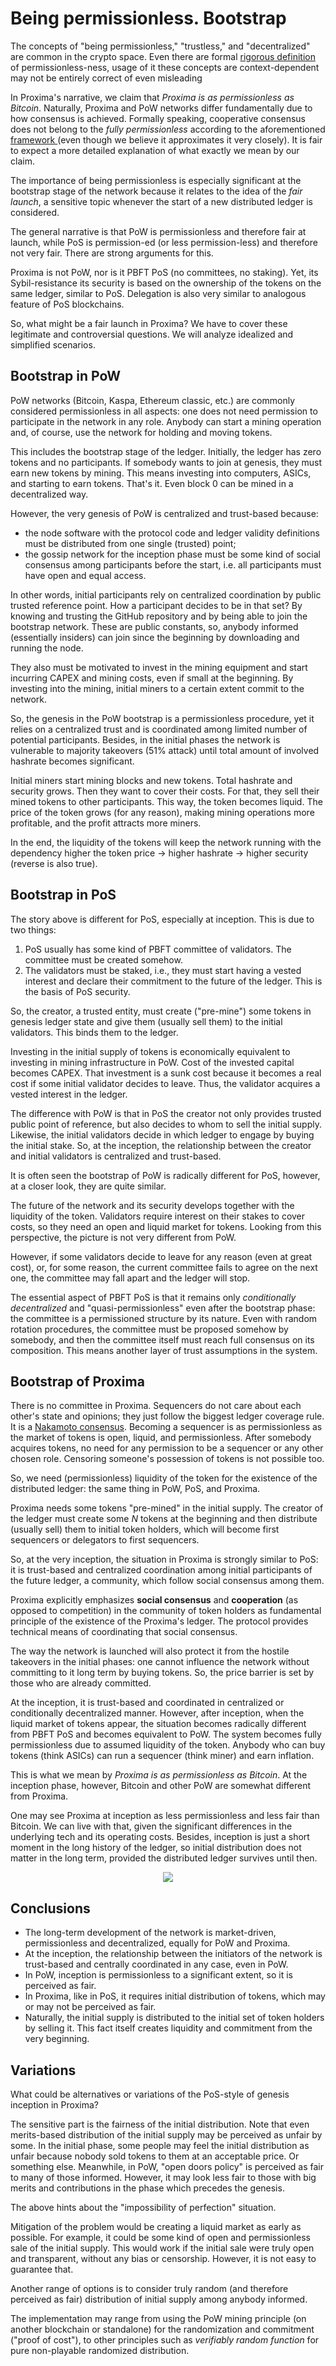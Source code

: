 # Being permissionless. Bootstrap

The concepts of "being permissionless," "trustless," and "decentralized" are common in the crypto space. Even there are formal [rigorous definition](https://arxiv.org/abs/2304.14701) of permissionless-ness, usage of it these concepts are context-dependent may not be entirely correct of even misleading

In Proxima's narrative, we claim that *Proxima is as permissionless as Bitcoin*. Naturally, Proxima and PoW networks differ fundamentally due to how consensus is achieved. Formally speaking, cooperative consensus does not belong to the _fully permissionless_ according to the aforementioned [framework ](https://arxiv.org/abs/2304.14701) (even though we believe it approximates it very closely). It is fair to expect a more detailed explanation of what exactly we mean by our claim.

The importance of being permissionless is especially significant at the bootstrap stage of the network because it relates to the idea of the *fair launch*, a sensitive topic whenever the start of a new distributed ledger is considered.

The general narrative is that PoW is permissionless and therefore fair at launch, while PoS is permission-ed (or less permission-less) and therefore not very fair. There are strong arguments for this.

Proxima is not PoW, nor is it PBFT PoS (no committees, no staking). Yet, its Sybil-resistance its security is based on the ownership of the tokens on the same ledger, similar to PoS. Delegation is also very similar to analogous feature of PoS blockchains. 

So, what might be a fair launch in Proxima? We have to cover these legitimate and controversial questions. We will analyze idealized and simplified scenarios.

## Bootstrap in PoW

PoW networks (Bitcoin, Kaspa, Ethereum classic, etc.) are commonly considered permissionless in all aspects: one does not need permission to participate in the network in any role. Anybody can start a mining operation and, of course, use the network for holding and moving tokens.

This includes the bootstrap stage of the ledger. Initially, the ledger has zero tokens and no participants. If somebody wants to join at genesis, they must earn new tokens by mining. This means investing into computers, ASICs, and starting to earn tokens. That's it. Even block 0 can be mined in a decentralized way. 

However, the very genesis of PoW is centralized and trust-based because:
- the node software with the protocol code and ledger validity definitions must be distributed from one single (trusted) point;
- the gossip network for the inception phase must be some kind of social consensus among participants before the start, i.e. all participants must have open and equal access.

In other words, initial participants rely on centralized coordination by public trusted reference point. How a participant decides to be in that set? By knowing and trusting the GitHub repository and by being able to join the bootstrap network. These are public constants, so, anybody informed (essentially insiders) can join since the beginning by downloading and running the node.

They also must be motivated to invest in the mining equipment and start incurring CAPEX and mining costs, even if small at the beginning. By investing into the mining, initial miners to a certain extent commit to the network.

So, the genesis in the PoW bootstrap is a permissionless procedure, yet it relies on a centralized trust and is coordinated among limited number of potential participants. Besides, in the initial phases the network is vulnerable to majority takeovers (51% attack) until total amount of involved hashrate becomes significant.

Initial miners start mining blocks and new tokens. Total hashrate and security grows. Then they want to cover their costs. For that, they sell their mined tokens to other participants. This way, the token becomes liquid. The price of the token grows (for any reason), making mining operations more profitable, and the profit attracts more miners. 

In the end, the liquidity of the tokens will keep the network running with the dependency higher the token price -> higher hashrate -> higher security (reverse is also true).

## Bootstrap in PoS
The story above is different for PoS, especially at inception. This is due to two things:
1. PoS usually has some kind of PBFT committee of validators. The committee must be created somehow.
2. The validators must be staked, i.e., they must start having a vested interest and declare their commitment to the future of the ledger. This is the basis of PoS security.

So, the creator, a trusted entity, must create ("pre-mine") some tokens in genesis ledger state and give them (usually sell them) to the initial validators. This binds them to the ledger.

Investing in the initial supply of tokens is economically equivalent to investing in mining infrastructure in PoW. Cost of the invested capital becomes CAPEX. That investment is a sunk cost because it becomes a real cost if some initial validator decides to leave. Thus, the validator acquires a vested interest in the ledger.

The difference with PoW is that in PoS the creator not only provides trusted public point of reference, but also decides to whom to sell the initial supply. Likewise, the initial validators decide in which ledger to engage by buying the initial stake. So, at the inception, the relationship between the creator and initial validators is centralized and trust-based.

It is often seen the bootstrap of PoW is radically different for PoS, however, at a closer look, they are quite similar.  

The future of the network and its security develops together with the liquidity of the token. Validators require interest on their stakes to cover costs, so they need an open and liquid market for tokens. Looking from this perspective, the picture is not very different from PoW.

However, if some validators decide to leave for any reason (even at great cost), or, for some reason, the current committee fails to agree on the next one, the committee may fall apart and the ledger will stop.

The essential aspect of PBFT PoS is that it remains only *conditionally decentralized* and "quasi-permissionless" even after the bootstrap phase: the committee is a permissioned structure by its nature. Even with random rotation procedures, the committee must be proposed somehow by somebody, and then the committee itself must reach full consensus on its composition. This means another layer of trust assumptions in the system.

## Bootstrap of Proxima
There is no committee in Proxima. Sequencers do not care about each other's state and opinions; they just follow the biggest ledger coverage rule. It is a [Nakamoto consensus](https://medium.com/@lunfardo/on-definition-of-nakamoto-consensus-be8f4b84c899). Becoming a sequencer is as permissionless as the market of tokens is open, liquid, and permissionless. After somebody acquires tokens, no need for any permission to be a sequencer or any other chosen role. Censoring someone's possession of tokens is not possible too.

So, we need (permissionless) liquidity of the token for the existence of the distributed ledger: the same thing in PoW, PoS, and Proxima.

Proxima needs some tokens "pre-mined" in the initial supply. The creator of the ledger must create some $N$ tokens at the beginning and then distribute (usually sell) them to initial token holders, which will become first sequencers or delegators to first sequencers.

So, at the very inception, the situation in Proxima is strongly similar to PoS: it is trust-based and centralized coordination among initial participants of the future ledger, a community, which follow social consensus among them.  

Proxima explicitly emphasizes **social consensus** and **cooperation** (as opposed to competition) in the community of token holders as fundamental principle of the existence of the Proxima's ledger. The protocol provides technical means of coordinating that social consensus.

The way the network is launched will also protect it from the hostile takeovers in the initial phases: one cannot influence the network without committing to it long term by buying tokens. So, the price barrier is set by those who are already committed.

At the inception, it is trust-based and coordinated in centralized or conditionally decentralized manner. However, after inception, when the liquid market of tokens appear, the situation becomes radically different from PBFT PoS and becomes equivalent to PoW. The system becomes fully permissionless due to assumed liquidity of the token. 
Anybody who can buy tokens (think ASICs) can run a sequencer (think miner) and earn inflation.

This is what we mean by *Proxima is as permissionless as Bitcoin*. At the inception phase, however, Bitcoin and other PoW are somewhat different from Proxima.

One may see Proxima at inception as less permissionless and less fair than Bitcoin. We can live with that, given the significant differences in the underlying tech and its operating costs. Besides, inception is just a short moment in the long history of the ledger, so initial distribution does not matter in the long term, provided the distributed ledger survives until then.

<p style="text-align:center;"><img src="../static/img/boot.png">

## Conclusions
- The long-term development of the network is market-driven, permissionless and decentralized, equally for PoW and Proxima.
- At the inception, the relationship between the initiators of the network is trust-based and centrally coordinated in any case, even in PoW.
- In PoW, inception is permissionless to a significant extent, so it is perceived as fair.
- In Proxima, like in PoS, it requires initial distribution of tokens, which may or may not be perceived as fair.
- Naturally, the initial supply is distributed to the initial set of token holders by selling it. This fact itself creates liquidity and commitment from the very beginning.

## Variations
What could be alternatives or variations of the PoS-style of genesis inception in Proxima?

The sensitive part is the fairness of the initial distribution. Note that even merits-based distribution of the initial supply may be perceived as unfair by some. In the initial phase, some people may feel the initial distribution as unfair because nobody sold tokens to them at an acceptable price. Or something else. Meanwhile, in PoW, "open doors policy" is perceived as fair to many of those informed. However, it may look less fair to those with big merits and contributions in the phase which precedes the genesis.

The above hints about the "impossibility of perfection" situation.

Mitigation of the problem would be creating a liquid market as early as possible. For example, it could be some kind of open and permissionless sale of the initial supply. This would work if the initial sale were truly open and transparent, without any bias or censorship. However, it is not easy to guarantee that.

Another range of options is to consider truly random (and therefore perceived as fair) distribution of initial supply among anybody informed.

The implementation may range from using the PoW mining principle (on another blockchain or standalone) for the randomization and commitment ("proof of cost"), to other principles such as *verifiably random function* for pure non-playable randomized distribution.

